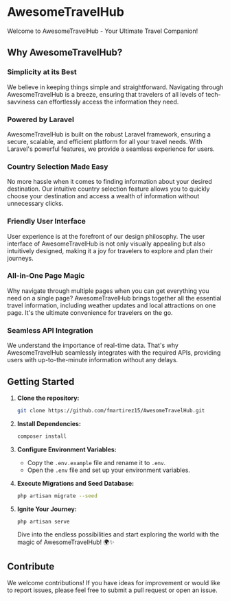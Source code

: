 # AwesomeTravelHub

Welcome to AwesomeTravelHub - Your Ultimate Travel Companion!

## Why AwesomeTravelHub?

### Simplicity at its Best
We believe in keeping things simple and straightforward. Navigating through AwesomeTravelHub is a breeze, ensuring that travelers of all levels of tech-savviness can effortlessly access the information they need.

### Powered by Laravel
AwesomeTravelHub is built on the robust Laravel framework, ensuring a secure, scalable, and efficient platform for all your travel needs. With Laravel's powerful features, we provide a seamless experience for users.

### Country Selection Made Easy
No more hassle when it comes to finding information about your desired destination. Our intuitive country selection feature allows you to quickly choose your destination and access a wealth of information without unnecessary clicks.

### Friendly User Interface
User experience is at the forefront of our design philosophy. The user interface of AwesomeTravelHub is not only visually appealing but also intuitively designed, making it a joy for travelers to explore and plan their journeys.

### All-in-One Page Magic
Why navigate through multiple pages when you can get everything you need on a single page? AwesomeTravelHub brings together all the essential travel information, including weather updates and local attractions on one page. It's the ultimate convenience for travelers on the go.

### Seamless API Integration
We understand the importance of real-time data. That's why AwesomeTravelHub seamlessly integrates with the required APIs, providing users with up-to-the-minute information without any delays.

## Getting Started

1. **Clone the repository:**
    ```bash
    git clone https://github.com/fmartirez15/AwesomeTravelHub.git
    ```

2. **Install Dependencies:**
    ```bash
    composer install
    ```

3. **Configure Environment Variables:**
    - Copy the `.env.example` file and rename it to `.env`.
    - Open the `.env` file and set up your environment variables.

4. **Execute Migrations and Seed Database:**
    ```bash
    php artisan migrate --seed
    ```

5. **Ignite Your Journey:**
    ```bash
    php artisan serve
    ```

   Dive into the endless possibilities and start exploring the world with the magic of AwesomeTravelHub! 🌍✨

## Contribute

We welcome contributions! If you have ideas for improvement or would like to report issues, please feel free to submit a pull request or open an issue.

